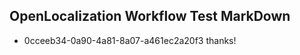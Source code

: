 ## OpenLocalization Workflow Test MarkDown
* 0cceeb34-0a90-4a81-8a07-a461ec2a20f3 thanks!

<!--HONumber=Jul16_HO5-->


